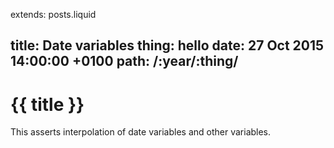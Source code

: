 extends: posts.liquid

title:  Date variables
thing: hello
date:  27 Oct 2015 14:00:00 +0100
path:  /:year/:thing/
---
# {{ title }}

This asserts interpolation of date variables and other variables.
